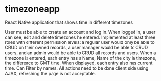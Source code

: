 # timezoneapp
React Native application that shows time in different timezones

User must be able to create an account and log in.
When logged in, a user can see, edit and delete timezones he entered.
Implemented at least three roles with different permission levels: a regular user would only be able to CRUD on their owned records, a user manager would be able to CRUD users, and an admin would be able to CRUD all records and users.
When a timezone is entered, each entry has a Name, Name of the city in timezone, the difference to GMT time.
When displayed, each entry also has current time.
Can Filter by names.
All actions need to be done client side using AJAX, refreshing the page is not acceptable.
